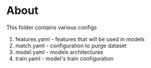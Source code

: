 # About

This folder contains various configs

1. features.yaml - features that will be used in models
2. match.yaml - configuration to purge dataset
3. model.yaml - models architectures
4. train.yaml - model's train configuration
